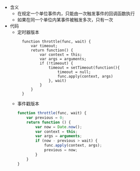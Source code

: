 - 含义
	- 在规定一个单位事件内，只能由一次触发事件的回调函数执行
	- 如果在同一个单位内某事件被触发多次，只有一次
- 代码
	- 定时器版本
	  ```JS
		function throttle(func, wait) {
		    var timeout;
		    return function() {
		        var context = this;
		        var args = arguments;
		        if (!timeout) {
		            timeout = setTimeout(function(){
		                timeout = null;
		                func.apply(context, args)
		            }, wait)
		        }
		    }
		}
		```
	- 事件戳版本
		```JavaScript
		function throttle(func, wait) {
		    var previous = 0;
		    return function () {
		        var now = Date.now();
		        var context = this;
		        var args = arguments;
		        if (now - previous > wait) {
		            func.apply(context, args);
		            previous = now;
		        }
		    }
		}
		```